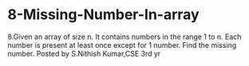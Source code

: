 # 8-Missing-Number-In-array
8.Given an array of size n. It contains numbers in the range 1 to n. Each number is present at least once except for 1 number. Find the missing number.   Posted by S.Nithish Kumar,CSE 3rd yr
